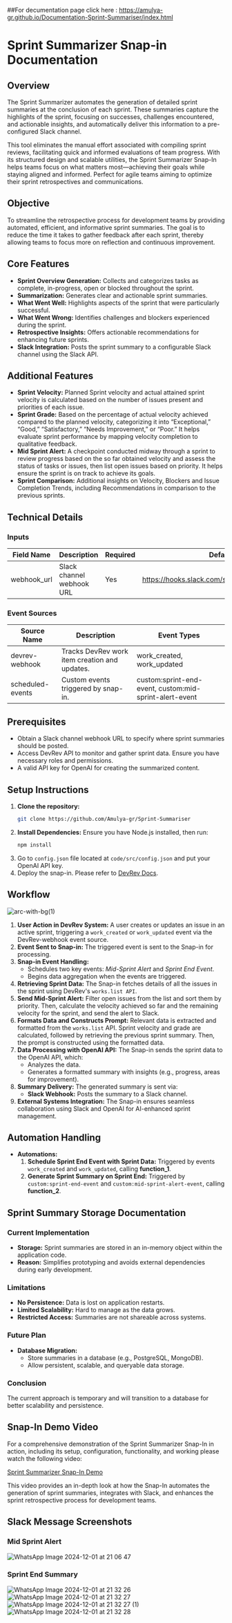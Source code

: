 ##For decumentation page click here : https://amulya-gr.github.io/Documentation-Sprint-Summariser/index.html


# Sprint Summarizer Snap-in Documentation

## Overview
The Sprint Summarizer automates the generation of detailed sprint summaries at the conclusion of each sprint. These summaries capture the highlights of the sprint, focusing on successes, challenges encountered, and actionable insights, and automatically deliver this information to a pre-configured Slack channel.

This tool eliminates the manual effort associated with compiling sprint reviews, facilitating quick and informed evaluations of team progress. With its structured design and scalable utilities, the Sprint Summarizer Snap-In helps teams focus on what matters most—achieving their goals while staying aligned and informed. Perfect for agile teams aiming to optimize their sprint retrospectives and communications.

## Objective
To streamline the retrospective process for development teams by providing automated, efficient, and informative sprint summaries. The goal is to reduce the time it takes to gather feedback after each sprint, thereby allowing teams to focus more on reflection and continuous improvement.

## Core Features
- **Sprint Overview Generation:** Collects and categorizes tasks as complete, in-progress, open or blocked throughout the sprint.
- **Summarization:** Generates clear and actionable sprint summaries.
- **What Went Well:** Highlights aspects of the sprint that were particularly successful.
- **What Went Wrong:** Identifies challenges and blockers experienced during the sprint.
- **Retrospective Insights:** Offers actionable recommendations for enhancing future sprints.
- **Slack Integration:** Posts the sprint summary to a configurable Slack channel using the Slack API.

## Additional Features
- **Sprint Velocity:** Planned Sprint velocity and actual attained sprint velocity is calculated based on the number of issues present and priorities of each issue.
- **Sprint Grade:** Based on the percentage of actual velocity achieved compared to the planned velocity, categorizing it into “Exceptional,” “Good,” “Satisfactory,” “Needs Improvement,” or “Poor.” It helps evaluate sprint performance by mapping velocity completion to qualitative feedback.
- **Mid Sprint Alert:** A checkpoint conducted midway through a sprint to review progress based on the so far obtained velocity and assess the status of tasks or issues, then list open issues based on priority. It helps ensure the sprint is on track to achieve its goals.
- **Sprint Comparison:** Additional insights on Velocity, Blockers and Issue Completion Trends, including Recommendations in comparison to the previous sprints.

## Technical Details

### Inputs
| Field Name  | Description                | Required | Default Value                                      |
|-------------|----------------------------|----------|----------------------------------------------------|
| webhook_url | Slack channel webhook URL  | Yes      | https://hooks.slack.com/services/T0000/B0000/XXXX  |

### Event Sources
| Source Name       | Description                              | Event Types                                      |
|-------------------|------------------------------------------|--------------------------------------------------|
| devrev-webhook    | Tracks DevRev work item creation and updates. | work_created, work_updated                        |
| scheduled-events  | Custom events triggered by snap-in.      | custom:sprint-end-event, custom:mid-sprint-alert-event |

## Prerequisites
- Obtain a Slack channel webhook URL to specify where sprint summaries should be posted.
- Access DevRev API to monitor and gather sprint data. Ensure you have necessary roles and permissions.
- A valid API key for OpenAI for creating the summarized content.

## Setup Instructions
1. **Clone the repository:**
    ```sh
    git clone https://github.com/Amulya-gr/Sprint-Summariser
    ```
2. **Install Dependencies:** Ensure you have Node.js installed, then run:
    ```sh
    npm install
    ```
3. Go to `config.json` file located at `code/src/config.json` and put your OpenAI API key.
4. Deploy the snap-in. Please refer to [DevRev Docs](https://developer.devrev.ai/public/snapin-development/concepts#function).

## Workflow
![arc-with-bg(1)](https://github.com/user-attachments/assets/2b9c966c-fd17-4d89-bb44-08cd78875e44)

1. **User Action in DevRev System:** A user creates or updates an issue in an active sprint, triggering a `work_created` or `work_updated` event via the DevRev-webhook event source.
2. **Event Sent to Snap-in:** The triggered event is sent to the Snap-in for processing.
3. **Snap-in Event Handling:**
    - Schedules two key events: *Mid-Sprint Alert* and *Sprint End Event*.
    - Begins data aggregation when the events are triggered.
4. **Retrieving Sprint Data:** The Snap-in fetches details of all the issues in the sprint using DevRev's `works.list API`.
5. **Send Mid-Sprint Alert:** Filter open issues from the list and sort them by priority. Then, calculate the velocity achieved so far and the remaining velocity for the sprint, and send the alert to Slack.
6. **Formats Data and Constructs Prompt:** Relevant data is extracted and formatted from the `works.list` API. Sprint velocity and grade are calculated, followed by retrieving the previous sprint summary. Then, the prompt is constructed using the formatted data.
7. **Data Processing with OpenAI API:** The Snap-in sends the sprint data to the OpenAI API, which:
    - Analyzes the data.
    - Generates a formatted summary with insights (e.g., progress, areas for improvement).
8. **Summary Delivery:** The generated summary is sent via:
    - **Slack Webhook:** Posts the summary to a Slack channel.
9. **External Systems Integration:** The Snap-in ensures seamless collaboration using Slack and OpenAI for AI-enhanced sprint management.

## Automation Handling
- **Automations:**
    1. **Schedule Sprint End Event with Sprint Data:** Triggered by events `work_created` and `work_updated`, calling **function_1**.
    2. **Generate Sprint Summary on Sprint End:** Triggered by `custom:sprint-end-event` and `custom:mid-sprint-alert-event`, calling **function_2**.

## Sprint Summary Storage Documentation

### Current Implementation
- **Storage:** Sprint summaries are stored in an in-memory object within the application code.
- **Reason:** Simplifies prototyping and avoids external dependencies during early development.

### Limitations
- **No Persistence:** Data is lost on application restarts.
- **Limited Scalability:** Hard to manage as the data grows.
- **Restricted Access:** Summaries are not shareable across systems.

### Future Plan
- **Database Migration:**
    - Store summaries in a database (e.g., PostgreSQL, MongoDB).
    - Allow persistent, scalable, and queryable data storage.

### Conclusion
The current approach is temporary and will transition to a database for better scalability and persistence.

## Snap-In Demo Video
For a comprehensive demonstration of the Sprint Summarizer Snap-In in action, including its setup, configuration, functionality, and working please watch the following video:

[Sprint Summarizer Snap-In Demo](https://youtu.be/uNc25YdwNLI)

This video provides an in-depth look at how the Snap-In automates the generation of sprint summaries, integrates with Slack, and enhances the sprint retrospective process for development teams.

## Slack Message Screenshots

### Mid Sprint Alert

![WhatsApp Image 2024-12-01 at 21 06 47](https://github.com/user-attachments/assets/57dc3bbd-c0fe-4718-9c85-4935f999d794)

### Sprint End Summary

![WhatsApp Image 2024-12-01 at 21 32 26](https://github.com/user-attachments/assets/febab20c-9fe2-4f06-9e9e-d501152fd826)
![WhatsApp Image 2024-12-01 at 21 32 27](https://github.com/user-attachments/assets/b8eb42b7-e60e-4357-93f8-7c142d36f15c)
![WhatsApp Image 2024-12-01 at 21 32 27 (1)](https://github.com/user-attachments/assets/98d294a5-0291-41a9-92e8-a6937a8c7579)
![WhatsApp Image 2024-12-01 at 21 32 28](https://github.com/user-attachments/assets/8b4cd974-84df-4de1-bacb-dfab71b74bbf)





